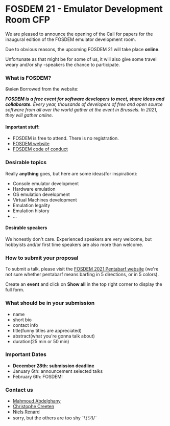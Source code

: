 # FOSDEM 21 - Emulator Development Room CFP
We are pleased to announce the opening of the Call for papers for the inaugural edition of the FOSDEM emulator development room.

Due to obvious reasons, the upcoming FOSDEM 21 will take place **online**.

Unfortunate as that might be for some of us, it will also give some travel weary and/or shy -speakers the chance to participate. 

### What is FOSDEM?
~~Stolen~~ Borrowed from the website:

_**FOSDEM is a free event for software developers to meet, share ideas and collaborate.**
Every year, thousands of developers of free and open source software from all over the world gather at the event in Brussels. In 2021, they will gather online._ 

#### Important stuff:
- FOSDEM is free to attend. There is no registration.
- [FOSDEM website](https://fosdem.org/)
- [FOSDEM code of conduct](https://fosdem.org/2021/practical/conduct/)

### Desirable topics
Really **anything** goes, but here are some ideas(for inspiration):
- Console emulator development
- Hardware emulation
- OS emulation development
- Virtual Machines development
- Emulation legality
- Emulation history
- ...
#### Desirable speakers
We honestly don't care. Experienced speakers are very welcome, but hobbyists and/or first time speakers are also more than welcome.

### How to submit your proposal
To submit a talk, please visit the [FOSDEM 2021 Pentabarf website](https://penta.fosdem.org/submission/FOSDEM21) (we're not sure whether pentabarf means barfing in 5 directions, or in 5 colors).

Create an **event** and click on **Show all** in the top right corner to display the full form.

### What should be in your submission
- name
- short bio
- contact info
- title(funny titles are appreciated)
- abstract(what you're gonna talk about)
- duration(25 min or 50 min)

### Important Dates
- **December 28th: submission deadline**
- January 6th: announcement selected talks  
- February 6th: FOSDEM!

### Contact us
- [Mahmoud Abdelghany](https://twitter.com/blackbeard0x14e)
- [Christophe Creeten](mailto:christophecreeten@hotmail.com)
- [Niels Renard](https://twitter.com/nielsrenard)
- sorry, but the others are too shy ¯\\_(ツ)_/¯

